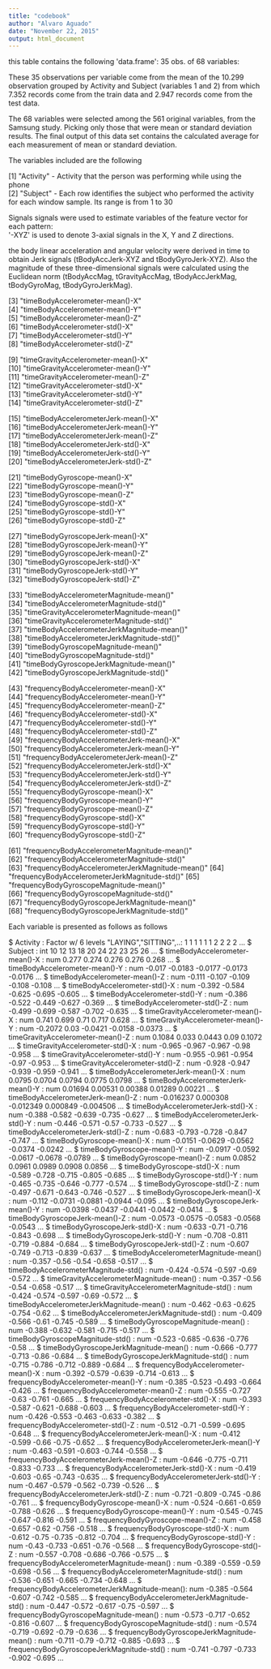 ```yaml
---
title: "codebook"
author: "Alvaro Aguado"
date: "November 22, 2015"
output: html_document
---
```


this table contains the following
'data.frame':	35 obs. of  68 variables:

These 35 observations per variable come from the mean of the 
10.299 observation grouped by Activity and Subject (variables 1 and 2)
from which 7.352 records come from the train data
and 2.947 records come from the test data.

The 68 variables were selected among the 561 original variables,
from the Samsung study. Picking only those that were mean or standard deviation 
results. The final output of this data set contains the calculated average for 
each measurement of mean or standard deviation.

The variables included are the following

 [1] "Activity" -  Activity that the person was performing while using the phone                                      
 [2] "Subject"  - Each row identifies the subject who performed the activity for each window sample. Its range is from 1 to 30             

Signals signals were used to estimate variables of the feature vector for each pattern:  
'-XYZ' is used to denote 3-axial signals in the X, Y and Z directions.

the body linear acceleration and angular velocity were derived in time to obtain Jerk signals (tBodyAccJerk-XYZ and tBodyGyroJerk-XYZ). Also the magnitude of these three-dimensional signals were calculated using the Euclidean norm (tBodyAccMag, tGravityAccMag, tBodyAccJerkMag, tBodyGyroMag, tBodyGyroJerkMag).

 [3] "timeBodyAccelerometer-mean()-X"                
 [4] "timeBodyAccelerometer-mean()-Y"                
 [5] "timeBodyAccelerometer-mean()-Z"                
 [6] "timeBodyAccelerometer-std()-X"                 
 [7] "timeBodyAccelerometer-std()-Y"                 
 [8] "timeBodyAccelerometer-std()-Z"                 
 

 [9] "timeGravityAccelerometer-mean()-X"             
[10] "timeGravityAccelerometer-mean()-Y"             
[11] "timeGravityAccelerometer-mean()-Z"             
[12] "timeGravityAccelerometer-std()-X"              
[13] "timeGravityAccelerometer-std()-Y"              
[14] "timeGravityAccelerometer-std()-Z"              


[15] "timeBodyAccelerometerJerk-mean()-X"            
[16] "timeBodyAccelerometerJerk-mean()-Y"            
[17] "timeBodyAccelerometerJerk-mean()-Z"            
[18] "timeBodyAccelerometerJerk-std()-X"             
[19] "timeBodyAccelerometerJerk-std()-Y"             
[20] "timeBodyAccelerometerJerk-std()-Z"             


[21] "timeBodyGyroscope-mean()-X"                    
[22] "timeBodyGyroscope-mean()-Y"                    
[23] "timeBodyGyroscope-mean()-Z"                    
[24] "timeBodyGyroscope-std()-X"                     
[25] "timeBodyGyroscope-std()-Y"                     
[26] "timeBodyGyroscope-std()-Z"                     

[27] "timeBodyGyroscopeJerk-mean()-X"                
[28] "timeBodyGyroscopeJerk-mean()-Y"                
[29] "timeBodyGyroscopeJerk-mean()-Z"                
[30] "timeBodyGyroscopeJerk-std()-X"                 
[31] "timeBodyGyroscopeJerk-std()-Y"                 
[32] "timeBodyGyroscopeJerk-std()-Z"                 

[33] "timeBodyAccelerometerMagnitude-mean()"         
[34] "timeBodyAccelerometerMagnitude-std()"          
[35] "timeGravityAccelerometerMagnitude-mean()"      
[36] "timeGravityAccelerometerMagnitude-std()"       
[37] "timeBodyAccelerometerJerkMagnitude-mean()"     
[38] "timeBodyAccelerometerJerkMagnitude-std()"      
[39] "timeBodyGyroscopeMagnitude-mean()"             
[40] "timeBodyGyroscopeMagnitude-std()"              
[41] "timeBodyGyroscopeJerkMagnitude-mean()"         
[42] "timeBodyGyroscopeJerkMagnitude-std()"          

[43] "frequencyBodyAccelerometer-mean()-X"           
[44] "frequencyBodyAccelerometer-mean()-Y"           
[45] "frequencyBodyAccelerometer-mean()-Z"           
[46] "frequencyBodyAccelerometer-std()-X"            
[47] "frequencyBodyAccelerometer-std()-Y"            
[48] "frequencyBodyAccelerometer-std()-Z"            
[49] "frequencyBodyAccelerometerJerk-mean()-X"       
[50] "frequencyBodyAccelerometerJerk-mean()-Y"       
[51] "frequencyBodyAccelerometerJerk-mean()-Z"       
[52] "frequencyBodyAccelerometerJerk-std()-X"        
[53] "frequencyBodyAccelerometerJerk-std()-Y"        
[54] "frequencyBodyAccelerometerJerk-std()-Z"        
[55] "frequencyBodyGyroscope-mean()-X"               
[56] "frequencyBodyGyroscope-mean()-Y"               
[57] "frequencyBodyGyroscope-mean()-Z"               
[58] "frequencyBodyGyroscope-std()-X"                
[59] "frequencyBodyGyroscope-std()-Y"                
[60] "frequencyBodyGyroscope-std()-Z"                

[61] "frequencyBodyAccelerometerMagnitude-mean()"    
[62] "frequencyBodyAccelerometerMagnitude-std()"     
[63] "frequencyBodyAccelerometerJerkMagnitude-mean()"
[64] "frequencyBodyAccelerometerJerkMagnitude-std()" 
[65] "frequencyBodyGyroscopeMagnitude-mean()"        
[66] "frequencyBodyGyroscopeMagnitude-std()"         
[67] "frequencyBodyGyroscopeJerkMagnitude-mean()"    
[68] "frequencyBodyGyroscopeJerkMagnitude-std()"   

Each variable is presented as follows as follows 

 $ Activity                                      : Factor w/ 6 levels "LAYING","SITTING",..: 1 1 1 1 1 1 2 2 2 2 ...
 $ Subject                                       : int  10 12 13 18 20 24 22 23 25 26 ...
 $ timeBodyAccelerometer-mean()-X                : num  0.277 0.274 0.276 0.276 0.268 ...
 $ timeBodyAccelerometer-mean()-Y                : num  -0.017 -0.0183 -0.0177 -0.0173 -0.0176 ...
 $ timeBodyAccelerometer-mean()-Z                : num  -0.111 -0.107 -0.109 -0.108 -0.108 ...
 $ timeBodyAccelerometer-std()-X                 : num  -0.392 -0.584 -0.625 -0.695 -0.605 ...
 $ timeBodyAccelerometer-std()-Y                 : num  -0.386 -0.522 -0.449 -0.627 -0.369 ...
 $ timeBodyAccelerometer-std()-Z                 : num  -0.499 -0.699 -0.587 -0.702 -0.635 ...
 $ timeGravityAccelerometer-mean()-X             : num  0.741 0.699 0.71 0.717 0.628 ...
 $ timeGravityAccelerometer-mean()-Y             : num  -0.2072 0.03 -0.0421 -0.0158 -0.0373 ...
 $ timeGravityAccelerometer-mean()-Z             : num  0.1084 0.033 0.0443 0.09 0.1072 ...
 $ timeGravityAccelerometer-std()-X              : num  -0.965 -0.967 -0.967 -0.98 -0.958 ...
 $ timeGravityAccelerometer-std()-Y              : num  -0.955 -0.961 -0.954 -0.97 -0.953 ...
 $ timeGravityAccelerometer-std()-Z              : num  -0.928 -0.947 -0.939 -0.959 -0.941 ...
 $ timeBodyAccelerometerJerk-mean()-X            : num  0.0795 0.0704 0.0794 0.0775 0.0798 ...
 $ timeBodyAccelerometerJerk-mean()-Y            : num  0.01694 0.00531 0.00388 0.01289 0.00221 ...
 $ timeBodyAccelerometerJerk-mean()-Z            : num  -0.016237 0.000308 -0.012349 0.000849 -0.004506 ...
 $ timeBodyAccelerometerJerk-std()-X             : num  -0.388 -0.582 -0.639 -0.735 -0.627 ...
 $ timeBodyAccelerometerJerk-std()-Y             : num  -0.446 -0.571 -0.57 -0.733 -0.527 ...
 $ timeBodyAccelerometerJerk-std()-Z             : num  -0.683 -0.793 -0.728 -0.847 -0.747 ...
 $ timeBodyGyroscope-mean()-X                    : num  -0.0151 -0.0629 -0.0562 -0.0374 -0.0242 ...
 $ timeBodyGyroscope-mean()-Y                    : num  -0.0917 -0.0592 -0.0617 -0.0678 -0.0789 ...
 $ timeBodyGyroscope-mean()-Z                    : num  0.0852 0.0961 0.0989 0.0908 0.0856 ...
 $ timeBodyGyroscope-std()-X                     : num  -0.589 -0.728 -0.715 -0.805 -0.685 ...
 $ timeBodyGyroscope-std()-Y                     : num  -0.465 -0.735 -0.646 -0.777 -0.574 ...
 $ timeBodyGyroscope-std()-Z                     : num  -0.497 -0.671 -0.643 -0.746 -0.527 ...
 $ timeBodyGyroscopeJerk-mean()-X                : num  -0.112 -0.0731 -0.0881 -0.0944 -0.095 ...
 $ timeBodyGyroscopeJerk-mean()-Y                : num  -0.0398 -0.0437 -0.0441 -0.0442 -0.0414 ...
 $ timeBodyGyroscopeJerk-mean()-Z                : num  -0.0573 -0.0575 -0.0583 -0.0568 -0.0543 ...
 $ timeBodyGyroscopeJerk-std()-X                 : num  -0.633 -0.71 -0.716 -0.843 -0.698 ...
 $ timeBodyGyroscopeJerk-std()-Y                 : num  -0.708 -0.811 -0.719 -0.884 -0.684 ...
 $ timeBodyGyroscopeJerk-std()-Z                 : num  -0.607 -0.749 -0.713 -0.839 -0.637 ...
 $ timeBodyAccelerometerMagnitude-mean()         : num  -0.357 -0.56 -0.54 -0.658 -0.517 ...
 $ timeBodyAccelerometerMagnitude-std()          : num  -0.424 -0.574 -0.597 -0.69 -0.572 ...
 $ timeGravityAccelerometerMagnitude-mean()      : num  -0.357 -0.56 -0.54 -0.658 -0.517 ...
 $ timeGravityAccelerometerMagnitude-std()       : num  -0.424 -0.574 -0.597 -0.69 -0.572 ...
 $ timeBodyAccelerometerJerkMagnitude-mean()     : num  -0.462 -0.63 -0.625 -0.754 -0.62 ...
 $ timeBodyAccelerometerJerkMagnitude-std()      : num  -0.409 -0.566 -0.61 -0.745 -0.589 ...
 $ timeBodyGyroscopeMagnitude-mean()             : num  -0.388 -0.632 -0.581 -0.715 -0.517 ...
 $ timeBodyGyroscopeMagnitude-std()              : num  -0.523 -0.685 -0.636 -0.776 -0.58 ...
 $ timeBodyGyroscopeJerkMagnitude-mean()         : num  -0.666 -0.777 -0.713 -0.86 -0.684 ...
 $ timeBodyGyroscopeJerkMagnitude-std()          : num  -0.715 -0.786 -0.712 -0.889 -0.684 ...
 $ frequencyBodyAccelerometer-mean()-X           : num  -0.392 -0.579 -0.639 -0.714 -0.613 ...
 $ frequencyBodyAccelerometer-mean()-Y           : num  -0.385 -0.523 -0.493 -0.664 -0.426 ...
 $ frequencyBodyAccelerometer-mean()-Z           : num  -0.555 -0.727 -0.63 -0.761 -0.665 ...
 $ frequencyBodyAccelerometer-std()-X            : num  -0.393 -0.587 -0.621 -0.688 -0.603 ...
 $ frequencyBodyAccelerometer-std()-Y            : num  -0.426 -0.553 -0.463 -0.633 -0.382 ...
 $ frequencyBodyAccelerometer-std()-Z            : num  -0.512 -0.71 -0.599 -0.695 -0.648 ...
 $ frequencyBodyAccelerometerJerk-mean()-X       : num  -0.412 -0.599 -0.66 -0.75 -0.652 ...
 $ frequencyBodyAccelerometerJerk-mean()-Y       : num  -0.463 -0.591 -0.603 -0.744 -0.558 ...
 $ frequencyBodyAccelerometerJerk-mean()-Z       : num  -0.646 -0.775 -0.711 -0.833 -0.733 ...
 $ frequencyBodyAccelerometerJerk-std()-X        : num  -0.419 -0.603 -0.65 -0.743 -0.635 ...
 $ frequencyBodyAccelerometerJerk-std()-Y        : num  -0.467 -0.579 -0.562 -0.739 -0.526 ...
 $ frequencyBodyAccelerometerJerk-std()-Z        : num  -0.721 -0.809 -0.745 -0.86 -0.761 ...
 $ frequencyBodyGyroscope-mean()-X               : num  -0.524 -0.661 -0.659 -0.788 -0.626 ...
 $ frequencyBodyGyroscope-mean()-Y               : num  -0.545 -0.745 -0.647 -0.816 -0.591 ...
 $ frequencyBodyGyroscope-mean()-Z               : num  -0.458 -0.657 -0.62 -0.756 -0.518 ...
 $ frequencyBodyGyroscope-std()-X                : num  -0.612 -0.75 -0.735 -0.812 -0.704 ...
 $ frequencyBodyGyroscope-std()-Y                : num  -0.43 -0.733 -0.651 -0.76 -0.568 ...
 $ frequencyBodyGyroscope-std()-Z                : num  -0.557 -0.708 -0.686 -0.766 -0.575 ...
 $ frequencyBodyAccelerometerMagnitude-mean()    : num  -0.389 -0.559 -0.59 -0.698 -0.56 ...
 $ frequencyBodyAccelerometerMagnitude-std()     : num  -0.536 -0.651 -0.665 -0.734 -0.648 ...
 $ frequencyBodyAccelerometerJerkMagnitude-mean(): num  -0.385 -0.564 -0.607 -0.742 -0.585 ...
 $ frequencyBodyAccelerometerJerkMagnitude-std() : num  -0.447 -0.572 -0.617 -0.75 -0.597 ...
 $ frequencyBodyGyroscopeMagnitude-mean()        : num  -0.573 -0.717 -0.652 -0.816 -0.607 ...
 $ frequencyBodyGyroscopeMagnitude-std()         : num  -0.574 -0.719 -0.692 -0.79 -0.636 ...
 $ frequencyBodyGyroscopeJerkMagnitude-mean()    : num  -0.711 -0.79 -0.712 -0.885 -0.693 ...
 $ frequencyBodyGyroscopeJerkMagnitude-std()     : num  -0.741 -0.797 -0.733 -0.902 -0.695 ...
 
 